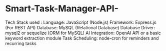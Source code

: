 # Smart-Task-Manager-API-

Tech Stack used :
Language: JavaScript (Node.js)
Framework: Express.js (For REST API)
Database: MySQL (Relational Database)
Database Driver: mysql2 or sequelize (ORM for MySQL)
AI Integration: OpenAI API or a basic keyword extraction module
Task Scheduling: node-cron for reminders and recurring tasks
